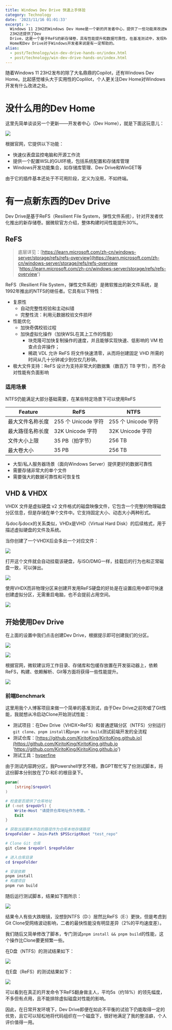 ```yaml
---
title: Windows Dev Drive 快速上手体验
category: Technology
date: '2023/11/16 01:01:33'
excerpt: >-
  Windows 11 23H2的Windows Dev Home是一个新的开发者中心，提供了一些功能来改进Windows开发。此外，Windows 11
  23H2还提供了Dev
  Drive，这是一个基于ReFS的新存储卷，具有性能提升和数据可靠性。在基准测试中，发现ReFS在开发命令下性能更好，平均领先幅度为5秒左右，但NTFS的性能也相当不错。总的来说，Dev
  Home和Dev Drive对于Windows开发者来说是有一定帮助的。
alias:
  - post/Technology/win-dev-drive-hands-on/index.html
  - post/technology/win-dev-drive-hands-on/index.html
---
```


随着Windows 11 23H2发布的除了大名鼎鼎的Copilot，还有Windows Dev Home。比起感觉噱头大于实用性的Coplilot，个人更关注Dev Home对Windows开发有什么改进之处。

# 没什么用的Dev Home

这里先简单谈谈另一个更新——开发者中心（Dev Home），就是下面这玩意儿：

![](https://picgo-1308055782.cos.ap-chengdu.myqcloud.com/win11-new2023%2F11%2F20231116010412.png?imageSlim)

根据官网，它提供以下功能：

- 快速仪表盘监控电脑和开源工作流
- 提供一个配置WSL的GUI环境，包括系统配置和存储库管理
- Windows开发功能集合，如存储库管理、Dev Drive和WinGET等

由于它的插件基本还处于不可用阶段，定义为没用，不如终端。

# 有一点新东西的Dev Drive

Dev Drive是基于ReFS（Resilient File System，弹性文件系统），针对开发者优化推出的新存储卷。据微软官方介绍，整体构建时间性能提升30%。

## ReFS

> 底层详见：[https://learn.microsoft.com/zh-cn/windows-server/storage/refs/refs-overview](https://learn.microsoft.com/zh-cn/windows-server/storage/refs/refs-overview 'https://learn.microsoft.com/zh-cn/windows-server/storage/refs/refs-overview')

ReFS（Resilient File System，弹性文件系统）是微软推出的新文件系统，是1992年推出的NTFS的继任者。它具有以下特性：

- 复原性
  - 自动完整性校验和主动纠错
  - 完整性流：利用元数据校验文件损坏
- 性能优化
  - 加快奇偶校验过程
  - 加快虚拟化操作（加快WSL在其上工作的性能）
    - 块克隆可加快复制操作的速度，并且能够实现快速、低影响的 VM 检查点合并操作；
    - 稀疏 VDL 允许 ReFS 将文件快速清零，从而将创建固定 VHD 所需的时间从几十分钟减少到仅仅几秒钟。
- 极大文件支持：ReFS 设计为支持非常大的数据集（数百万 TB 字节），而不会对性能有负面影响

### 适用场景

NTFS仍能满足大部分基础需要，在某些特定场景下可以使用ReFS

| Feature          | ReFS                | NTFS                |
| ---------------- | ------------------- | ------------------- |
| 最大文件名称长度 | 255 个 Unicode 字符 | 255 个 Unicode 字符 |
| 最大路径名称长度 | 32K Unicode 字符    | 32K Unicode 字符    |
| 文件大小上限     | 35 PB（拍字节）     | 256 TB              |
| 最大卷大小       | 35 PB               | 256 TB              |

- 大型/私人服务器场景（面向Windows Server）提供更好的数据可靠性
- 需要存储非常大的单个文件
- 需要强大的数据可靠性和可恢复性

## VHD & VHDX

VHDX 文件是虚拟硬盘 v2 文件格式的磁盘映像文件，它包含一个完整的物理磁盘分区信息，但是存储在单个文件中。它支持固定大小、动态大小两种形式。

与doc与docx的关系类似，VHDx是VHD（Virtual Hard Disk）的后续格式，用于描述虚拟硬盘的文件及系统。

当你创建了一个VHDX后会多出一个对应文件：

![](https://picgo-1308055782.cos.ap-chengdu.myqcloud.com/win11-new2023%2F11%2F20231116010423.png?imageSlim)

打开这个文件就会自动挂载该硬盘，与ISO/DMG一样，挂载后的行为也和正常磁盘一致，可以弹出。

![](https://picgo-1308055782.cos.ap-chengdu.myqcloud.com/win11-new2023%2F11%2F20231116010427.png?imageSlim)

使用VHDX而非物理分区来创建开发用ReFS硬盘的好处是在设置应用中即可快速创建虚拟分区，无需重启电脑，也不会提前占用空间。

![](https://picgo-1308055782.cos.ap-chengdu.myqcloud.com/win11-new2023%2F11%2F20231116010432.png?imageSlim)

## 开始使用Dev Drive

在上面的设置中我们点击创建Dev Drive，根据提示即可创建我们的分区。

![](https://picgo-1308055782.cos.ap-chengdu.myqcloud.com/win11-new2023%2F11%2F20231116010434.png?imageSlim)

![](https://picgo-1308055782.cos.ap-chengdu.myqcloud.com/win11-new2023%2F11%2F20231116010437.png?imageSlim)

根据官网，微软建议将工作目录、存储库和包缓存放置在开发驱动器上，依赖ReFS，构建、依赖解析、Git等方面将获得一些性能提升。

![](https://picgo-1308055782.cos.ap-chengdu.myqcloud.com/win11-new2023%2F11%2F20231116010439.png?imageSlim)

### 前端Benchmark

这里用我个人博客项目来做一个简单的基准测试，由于Dev Drive之前吹嘘了Git性能，我就想从冷启动Clone开始测试性能：

- 测试项目：在Dev Drive（VHDX+ReFS）和普通逻辑分区（NTFS）分别运行`git clone`、`pnpm install`和`pnpm run build`测试前端开发的全流程
- 测试仓库：[https://github.com/KiritoKing/KiritoKing.github.io](https://github.com/KiritoKing/KiritoKing.github.io 'https://github.com/KiritoKing/KiritoKing.github.io')
- 测试工具：[hyperfine](https://github.com/sharkdp/hyperfine 'hyperfine')

由于测试内容跨分区，我Powershell学艺不精，靠GPT帮忙写了份测试脚本，将这份脚本分别放在了D:和E:的根目录下。

```powershell
param(
    [string]$repoUrl
)

# 检查是否提供了仓库地址
if (-not $repoUrl) {
    Write-Host "请提供仓库地址作为参数。"
    Exit
}

# 获取当前脚本所在的路径作为仓库本地存储路径
$repoFolder = Join-Path $PSScriptRoot "test_repo"

# Clone Git 仓库
git clone $repoUrl $repoFolder

# 进入仓库目录
cd $repoFolder

# 安装依赖
pnpm install
# 构建项目
pnpm run build

```

随后运行测试脚本，结果如下图所示：

![](https://picgo-1308055782.cos.ap-chengdu.myqcloud.com/win11-new2023%2F11%2F20231116010445.png?imageSlim)

结果令人有些大跌眼镜，没想到NTFS（D:）居然比ReFS（E:）更快，但是考虑到Git Clone受网络波动影响，二者的最快性能没有明显差异（2%的平均速度差）。

我们随后又简单修改了脚本，专门测试`pnpm install && pnpm build`的性能，这个操作比Clone要更频繁一些。

在D盘（NTFS）的测试结果如下：

![](https://picgo-1308055782.cos.ap-chengdu.myqcloud.com/win11-new2023%2F11%2F20231116010446.png?imageSlim)

在E盘（ReFS）的测试结果如下：

![](https://picgo-1308055782.cos.ap-chengdu.myqcloud.com/win11-new2023%2F11%2F20231116010448.png?imageSlim)

可以看到在真正的开发命令下ReFS翻身做主人，平均5s（约18%）的领先幅度，不多但有点用，且不能排除虚拟磁盘对性能的影响。

因此，在日常开发环境下，Dev Drive即便在如此不平衡的试验下仍能取得一定的优势，且它可以轻松地将代码组织在一个磁盘下，很好地满足了我的整洁癖，个人评价值得一用。
